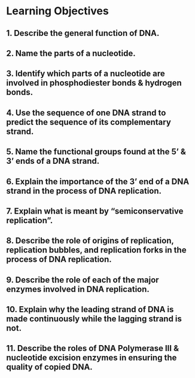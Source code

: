 # Learning Objectives  

## 1. Describe the general function of DNA.
## 2. Name the parts of a nucleotide.
## 3. Identify which parts of a nucleotide are involved in phosphodiester bonds & hydrogen bonds.
## 4. Use the sequence of one DNA strand to predict the sequence of its complementary strand. 
## 5. Name the functional groups found at the 5’ & 3’ ends of a DNA strand.
## 6. Explain the importance of the 3’ end of a DNA strand in the process of DNA replication.
## 7. Explain what is meant by “semiconservative replication”.
## 8. Describe the role of origins of replication, replication bubbles, and replication forks in the process of DNA replication.
## 9. Describe the role of each of the major enzymes involved in DNA replication.
## 10. Explain why the leading strand of DNA is made continuously while the lagging strand is not.
## 11. Describe the roles of DNA Polymerase III & nucleotide excision enzymes in ensuring the quality of copied DNA.